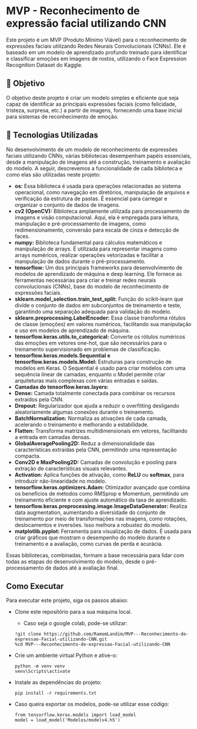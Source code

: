 # MVP - Reconhecimento de expressão facial utilizando CNN
Este projeto é um MVP (Produto Mínimo Viável) para o reconhecimento de expressões faciais utilizando Redes Neurais Convolucionais (CNNs). Ele é baseado em um modelo de aprendizado profundo treinado para identificar e classificar emoções em imagens de rostos, utilizando o Face Expression Recognition Dataset do Kaggle.

## 🎯 Objetivo
O objetivo deste projeto é criar um modelo simples e eficiente que seja capaz de identificar as principais expressões faciais (como felicidade, tristeza, surpresa, etc.) a partir de imagens, fornecendo uma base inicial para sistemas de reconhecimento de emoção.

## 🚀 Tecnologias Utilizadas
No desenvolvimento de um modelo de reconhecimento de expressões faciais utilizando CNNs, várias bibliotecas desempenham papéis essenciais, desde a manipulação de imagens até a construção, treinamento e avaliação do modelo. A seguir, descrevemos a funcionalidade de cada biblioteca e como elas são utilizadas neste projeto:

- **os:** Essa biblioteca é usada para operações relacionadas ao sistema operacional, como navegação em diretórios, manipulação de arquivos e verificação da estrutura de pastas. É essencial para carregar e organizar o conjunto de dados de imagens.
- **cv2 (OpenCV):** Biblioteca amplamente utilizada para processamento de imagens e visão computacional. Aqui, ela é empregada para leitura, manipulação e pré-processamento de imagens, como redimensionamento, conversão para escala de cinza e detecção de faces.
- **numpy:** Biblioteca fundamental para cálculos matemáticos e manipulação de arrays. É utilizada para representar imagens como arrays numéricos, realizar operações vetorizadas e facilitar a manipulação de dados durante o pré-processamento.
- **tensorflow:** Um dos principais frameworks para desenvolvimento de modelos de aprendizado de máquina e deep learning. Ele fornece as ferramentas necessárias para criar e treinar redes neurais convolucionais (CNNs), base do modelo de reconhecimento de expressões faciais.
- **sklearn.model_selection.train_test_split:** Função do scikit-learn que divide o conjunto de dados em subconjuntos de treinamento e teste, garantindo uma separação adequada para validação do modelo.
- **sklearn.preprocessing.LabelEncoder:** Essa classe transforma rótulos de classe (emoções) em valores numéricos, facilitando sua manipulação e uso em modelos de aprendizado de máquina.
- **tensorflow.keras.utils.to_categorical:** Converte os rótulos numéricos das emoções em vetores one-hot, que são necessários para o treinamento supervisionado em problemas de classificação.
- **tensorflow.keras.models.Sequential e tensorflow.keras.models.Model:** Estruturas para construção de modelos em Keras. O Sequential é usado para criar modelos com uma sequência linear de camadas, enquanto o Model permite criar arquiteturas mais complexas com várias entradas e saídas.
- **Camadas do tensorflow.keras.layers:**
 - **Dense:** Camada totalmente conectada para combinar os recursos extraídos pela CNN.
 - **Dropout:** Regularizador que ajuda a reduzir o overfitting desligando aleatoriamente algumas conexões durante o treinamento.
 - **BatchNormalization:** Normaliza as ativações de cada camada, acelerando o treinamento e melhorando a estabilidade.
 - **Flatten:** Transforma matrizes multidimensionais em vetores, facilitando a entrada em camadas densas.
 - **GlobalAveragePooling2D:** Reduz a dimensionalidade das características extraídas pela CNN, permitindo uma representação compacta.
 - **Conv2D e MaxPooling2D:** Camadas de convolução e pooling para extração de características visuais relevantes.
 - **Activation:** Aplica funções de ativação, como **ReLU** ou **softmax**, para introduzir não-linearidade no modelo.
 - **tensorflow.keras.optimizers.Adam:** Otimizador avançado que combina os benefícios de métodos como RMSprop e Momentum, permitindo um treinamento eficiente e com ajuste automático da taxa de aprendizado.
- **tensorflow.keras.preprocessing.image.ImageDataGenerator:** Realiza data augmentation, aumentando a diversidade do conjunto de treinamento por meio de transformações nas imagens, como rotações, deslocamentos e inversões. Isso melhora a robustez do modelo.
- **matplotlib.pyplot:** Ferramenta para visualização de dados. É usada para criar gráficos que mostram o desempenho do modelo durante o treinamento e a avaliação, como curvas de perda e acurácia.

Essas bibliotecas, combinadas, formam a base necessária para lidar com todas as etapas do desenvolvimento do modelo, desde o pré-processamento de dados até a avaliação final.

## Como Executar
Para executar este projeto, siga os passos abaixo:
- Clone este repositório para a sua máquina local.
    - Caso seja o google colab, pode-se utilizar:
    ~~~
    !git clone https://github.com/RamomLandim/MVP---Reconhecimento-de-expressao-Facial-utilizando-CNN.git
    %cd MVP---Reconhecimento-de-expressao-Facial-utilizando-CNN
    ~~~

- Crie um ambiente virtual Python e ative-o:
    ~~~
    python -m venv venv
    venv\Scripts\activate
    ~~~

- Instale as dependências do projeto:
    ~~~
    pip install -r requirements.txt
    ~~~

- Caso queira exportar os modelos, pode-se utilizar esse código:
    ~~~
    from tensorflow.keras.models import load_model
    model = load_model('Modelos/modelv4.h5')
    ~~~
